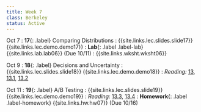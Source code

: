 ```yaml
---
title: Week 7
class: Berkeley
status: Active
---
```


Oct 7
: **17**{: .label} Comparing Distributions
    : {{site.links.lec.slides.slide17}} {{site.links.lec.demo.demo17}}
: **Lab**{: .label .label-lab} {{site.links.lab.lab06}} (Due 10/11)
    : {{site.links.wksht.wksht06}}

Oct 9
: **18**{: .label} Decisions and Uncertainty
    : {{site.links.lec.slides.slide18}} {{site.links.lec.demo.demo18}}
: _Reading:_ [13](https://inferentialthinking.com/chapters/13/Estimation.html), [13.1](https://inferentialthinking.com/chapters/13/1/Percentiles.html), [13.2](https://inferentialthinking.com/chapters/13/2/Bootstrap.html)

Oct 11
: **19**{: .label} A/B Testing
    : {{site.links.lec.slides.slide19}} {{site.links.lec.demo.demo19}}
: _Reading:_ [13.3](https://inferentialthinking.com/chapters/13/3/Confidence_Intervals.html), [13.4](https://inferentialthinking.com/chapters/13/4/Using_Confidence_Intervals.html)
: **Homework**{: .label .label-homework} {{site.links.hw.hw07}} (Due 10/16)